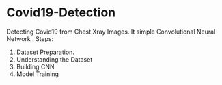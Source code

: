 # Covid19-Detection
Detecting Covid19 from Chest Xray Images.
It simple Convolutional Neural Network .
Steps:
1. Dataset Preparation.
2. Understanding the Dataset
3. Building CNN
4. Model Training
